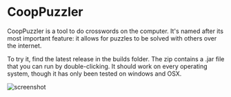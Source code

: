 CoopPuzzler
===========

CoopPuzzler is a tool to do crosswords on the computer. It's named after its most important feature: it allows for puzzles to be solved with others over the internet.

To try it, find the latest release in the builds folder. The zip contains a .jar file that you can run by double-clicking. It should work on every operating system, though it has only been tested on windows and OSX.

![screenshot](http://i.imgur.com/Hy3Mshk.png)

